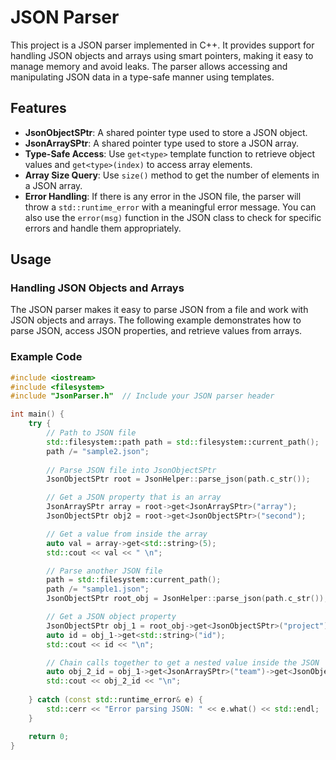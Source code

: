 # JSON Parser

This project is a JSON parser implemented in C++. It provides support for handling JSON objects and arrays using smart pointers, making it easy to manage memory and avoid leaks. The parser allows accessing and manipulating JSON data in a type-safe manner using templates.

## Features

- **JsonObjectSPtr**: A shared pointer type used to store a JSON object.
- **JsonArraySPtr**: A shared pointer type used to store a JSON array.
- **Type-Safe Access**: Use `get<type>` template function to retrieve object values and `get<type>(index)` to access array elements.
- **Array Size Query**: Use `size()` method to get the number of elements in a JSON array.
- **Error Handling**: If there is any error in the JSON file, the parser will throw a `std::runtime_error` with a meaningful error message. You can also use the `error(msg)` function in the JSON class to check for specific errors and handle them appropriately.

## Usage

### Handling JSON Objects and Arrays

The JSON parser makes it easy to parse JSON from a file and work with JSON objects and arrays. The following example demonstrates how to parse JSON, access JSON properties, and retrieve values from arrays.

### Example Code

```cpp
#include <iostream>
#include <filesystem>
#include "JsonParser.h"  // Include your JSON parser header

int main() {
    try {
        // Path to JSON file
        std::filesystem::path path = std::filesystem::current_path();
        path /= "sample2.json";
        
        // Parse JSON file into JsonObjectSPtr
        JsonObjectSPtr root = JsonHelper::parse_json(path.c_str());

        // Get a JSON property that is an array
        JsonArraySPtr array = root->get<JsonArraySPtr>("array");
        JsonObjectSPtr obj2 = root->get<JsonObjectSPtr>("second");

        // Get a value from inside the array
        auto val = array->get<std::string>(5);
        std::cout << val << " \n";

        // Parse another JSON file
        path = std::filesystem::current_path();
        path /= "sample1.json";
        JsonObjectSPtr root_obj = JsonHelper::parse_json(path.c_str());

        // Get a JSON object property
        JsonObjectSPtr obj_1 = root_obj->get<JsonObjectSPtr>("project");
        auto id = obj_1->get<std::string>("id");
        std::cout << id << "\n";

        // Chain calls together to get a nested value inside the JSON
        auto obj_2_id = obj_1->get<JsonArraySPtr>("team")->get<JsonObjectSPtr>(0)->get<std::string>("id");
        std::cout << obj_2_id << "\n";
        
    } catch (const std::runtime_error& e) {
        std::cerr << "Error parsing JSON: " << e.what() << std::endl;
    }

    return 0;
}
